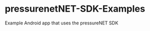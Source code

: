 pressurenetNET-SDK-Examples
===========================

Example Android app that uses the pressureNET SDK
